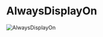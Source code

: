 # AlwaysDisplayOn
![AlwaysDisplayOn](https://user-images.githubusercontent.com/97589814/230063240-9c014ecd-72ef-4fe3-8a8c-04b25b71abb8.gif)
